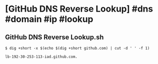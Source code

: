 # [GitHub DNS Reverse Lookup] #dns #domain #ip #lookup

## GitHub DNS Reverse Lookup.sh

```shell
$ dig +short -x $(echo $(dig +short github.com) | cut -d ' ' -f 1)

lb-192-30-253-113-iad.github.com.
```

